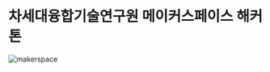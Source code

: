 # 차세대융합기술연구원 메이커스페이스 해커톤


![makerspace](https://github.com/KairosEcoEco/Hackathon/assets/59491978/381479cb-4ef1-4c31-a9d6-03bd92294f31)
